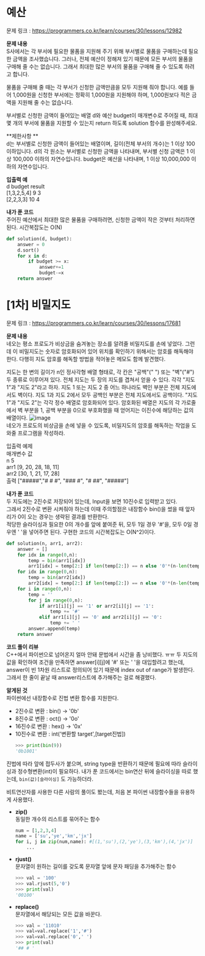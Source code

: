 # 예산
문제 링크 : https://programmers.co.kr/learn/courses/30/lessons/12982  

**문제 내용**  
S사에서는 각 부서에 필요한 물품을 지원해 주기 위해 부서별로 물품을 구매하는데 필요한 금액을 조사했습니다. 그러나, 전체 예산이 정해져 있기 때문에 모든 부서의 물품을 구매해 줄 수는 없습니다. 그래서 최대한 많은 부서의 물품을 구매해 줄 수 있도록 하려고 합니다.

물품을 구매해 줄 때는 각 부서가 신청한 금액만큼을 모두 지원해 줘야 합니다. 예를 들어 1,000원을 신청한 부서에는 정확히 1,000원을 지원해야 하며, 1,000원보다 적은 금액을 지원해 줄 수는 없습니다.

부서별로 신청한 금액이 들어있는 배열 d와 예산 budget이 매개변수로 주어질 때, 최대 몇 개의 부서에 물품을 지원할 수 있는지 return 하도록 solution 함수를 완성해주세요.

**제한사항 **   
d는 부서별로 신청한 금액이 들어있는 배열이며, 길이(전체 부서의 개수)는 1 이상 100 이하입니다.
d의 각 원소는 부서별로 신청한 금액을 나타내며, 부서별 신청 금액은 1 이상 100,000 이하의 자연수입니다.
budget은 예산을 나타내며, 1 이상 10,000,000 이하의 자연수입니다.

**입출력 예**  
d	budget	result  
[1,3,2,5,4]	9	3  
[2,2,3,3]	10	4


**내가 푼 코드**  
주어진 예산에서 최대한 많은 물품을 구매하려면, 신청한 금액이 작은 것부터 처리하면 된다. 시간복잡도는 O(N)
```python
def solution(d, budget):
    answer = 0
    d.sort()
    for x in d:
        if budget >= x:
            answer+=1
            budget-=x
    return answer
```

# [1차] 비밀지도    
문제 링크 : https://programmers.co.kr/learn/courses/30/lessons/17681

**문제 내용**  
네오는 평소 프로도가 비상금을 숨겨놓는 장소를 알려줄 비밀지도를 손에 넣었다. 그런데 이 비밀지도는 숫자로 암호화되어 있어 위치를 확인하기 위해서는 암호를 해독해야 한다. 다행히 지도 암호를 해독할 방법을 적어놓은 메모도 함께 발견했다.

지도는 한 변의 길이가 n인 정사각형 배열 형태로, 각 칸은 "공백"(" ") 또는 "벽"("#") 두 종류로 이루어져 있다.
전체 지도는 두 장의 지도를 겹쳐서 얻을 수 있다. 각각 "지도 1"과 "지도 2"라고 하자. 지도 1 또는 지도 2 중 어느 하나라도 벽인 부분은 전체 지도에서도 벽이다. 지도 1과 지도 2에서 모두 공백인 부분은 전체 지도에서도 공백이다.
"지도 1"과 "지도 2"는 각각 정수 배열로 암호화되어 있다.
암호화된 배열은 지도의 각 가로줄에서 벽 부분을 1, 공백 부분을 0으로 부호화했을 때 얻어지는 이진수에 해당하는 값의 배열이다. 
![image](https://user-images.githubusercontent.com/43433753/110618315-f5ffcb00-81d9-11eb-88c2-ba1f9efce1e4.png)  
네오가 프로도의 비상금을 손에 넣을 수 있도록, 비밀지도의 암호를 해독하는 작업을 도와줄 프로그램을 작성하라.

입출력 예제  
매개변수	값  
n	5  
arr1	[9, 20, 28, 18, 11]  
arr2	[30, 1, 21, 17, 28]  
출력	["#####","# # #", "### #", "# ##", "#####"]  


**내가 푼 코드**  
두 지도에는 2진수로 저장되어 있는데, Input을 보면 10진수로 입력받고 있다.  
그래서 2진수로 변환 시켜줘야 하는데 이때 주의할점은 내장함수 bin()을 썼을 때
앞자리가 0이 오는 경우는 생략된 결과를 반환한다.  
적당한 슬라이싱과 필요한 0의 개수를 앞에 붙여준 뒤, 모두 1일 경우 '#'을, 모두 0일 경우엔 ' '을 넣어주면 된다. 구현한 코드의 시간복잡도는 O(N^2)이다.
```python
def solution(n, arr1, arr2):
    answer = []
    for idx in range(0,n):
        temp = bin(arr1[idx]) 
        arr1[idx] = temp[2:] if len(temp[2:]) == n else '0'*(n-len(temp[2:])) + temp[2:]
    for idx in range(0,n):
        temp = bin(arr2[idx]) 
        arr2[idx] = temp[2:] if len(temp[2:]) == n else '0'*(n-len(temp[2:])) + temp[2:]  
    for i in range(0,n):
        temp = ''
        for j in range(0,n):
            if arr1[i][j] == '1' or arr2[i][j] == '1':
                temp += '#'
            elif arr1[i][j] == '0' and arr2[i][j] == '0':
                temp += ' '
        answer.append(temp)
    return answer
```
**코드 풀이 리뷰**  
C++에서 파이썬으로 넘어온지 얼마 안돼 문법에서 시간을 좀 낭비했다. ㅠㅠ 두 지도의 값을 확인하여 조건을 만족하면 answer[i][j]에 '#' 또는 ' '을 대입할려고 했는데, answer이 빈 1차원 리스트로 정의되어 있기 때문에 index out of range가 발생한다. 그래서 한 줄이 끝날 때 answer리스트에 추가해주는 걸로 해결했다.

**알게된 것**  
파이썬에선 내장함수로 진법 변환 함수를 지원한다.
- 2진수로 변환 : bin() -> '0b'
- 8진수로 변환 : oct() -> '0o'
- 16진수로 변환 : hex() -> '0x'
- 10진수로 변환 : int('변환할 target',[target진법])
    ```python
    >>> print(bin(9))
    '0b1001'
    ```
진법에 따라 앞에 접두사가 붙으며, string type을 반환하기 때문에 필요에 따라 슬라이싱과 정수형변환(int)이 필요하다.
내가 푼 코드에서는 bin연산 뒤에 슬라이싱을 따로 했는데, `bin(값)[슬라이싱]` 도 가능하더라.

비트연산자를 사용한 다른 사람의 풀이도 봤는데, 처음 본 파이썬 내장함수들을 유용하게 사용했다.  

- **zip()**  
동일한 개수의 리스트를 묶어주는 함수
    ```python
    num = [1,2,3,4]
    name = ['su','ye','km','jx']
    for i, j in zip(num,name): #[(1,'su'),(2,'ye'),(3,'km'),(4,'jx')]
        ...
    ```
- **rjust()**  
문자열이 원하는 길이를 갖도록 문자열 앞에 문자 패딩을 추가해주는 함수
    ```python
    >>> val = '100'
    >>> val.rjust(5,'0')
    >>> print(val)
    '00100'
    ```  
- **replace()**  
문자열에서 해당되는 모든 값을 바꾼다.
    ```python
    >>> val = '11010'
    >>> val=val.replace('1','#')
    >>> val=val.replace('0',' ')
    >>> print(val)
    '## # '
    ```